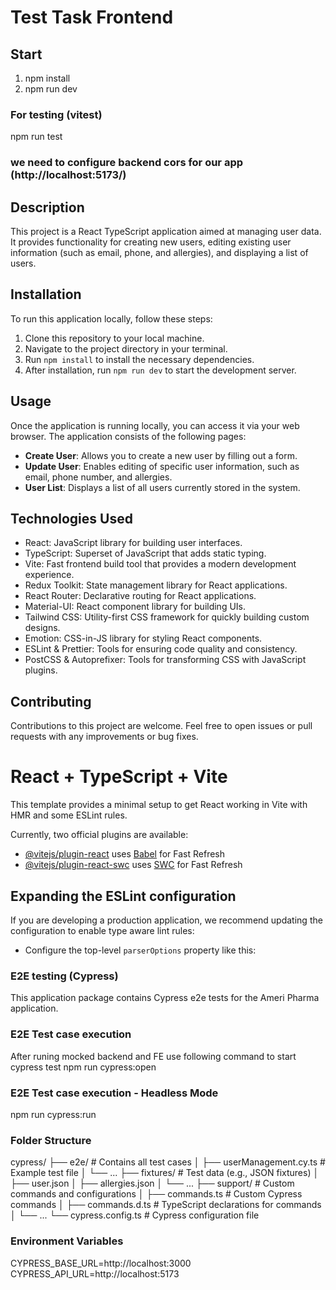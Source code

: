 # Test Task Frontend

## Start 

1. npm install 
2. npm run dev

### For testing (vitest) 
npm run test 

### we need to configure backend cors for our app (http://localhost:5173/)

## Description
This project is a React TypeScript application aimed at managing user data. It provides functionality for creating new users, editing existing user information (such as email, phone, and allergies), and displaying a list of users.

## Installation
To run this application locally, follow these steps:

1. Clone this repository to your local machine.
2. Navigate to the project directory in your terminal.
3. Run `npm install` to install the necessary dependencies.
4. After installation, run `npm run dev` to start the development server.

## Usage
Once the application is running locally, you can access it via your web browser. The application consists of the following pages:

- **Create User**: Allows you to create a new user by filling out a form.
- **Update User**: Enables editing of specific user information, such as email, phone number, and allergies.
- **User List**: Displays a list of all users currently stored in the system.

## Technologies Used
- React: JavaScript library for building user interfaces.
- TypeScript: Superset of JavaScript that adds static typing.
- Vite: Fast frontend build tool that provides a modern development experience.
- Redux Toolkit: State management library for React applications.
- React Router: Declarative routing for React applications.
- Material-UI: React component library for building UIs.
- Tailwind CSS: Utility-first CSS framework for quickly building custom designs.
- Emotion: CSS-in-JS library for styling React components.
- ESLint & Prettier: Tools for ensuring code quality and consistency.
- PostCSS & Autoprefixer: Tools for transforming CSS with JavaScript plugins.

## Contributing
Contributions to this project are welcome. Feel free to open issues or pull requests with any improvements or bug fixes.

# React + TypeScript + Vite

This template provides a minimal setup to get React working in Vite with HMR and some ESLint rules.

Currently, two official plugins are available:

- [@vitejs/plugin-react](https://github.com/vitejs/vite-plugin-react/blob/main/packages/plugin-react/README.md) uses [Babel](https://babeljs.io/) for Fast Refresh
- [@vitejs/plugin-react-swc](https://github.com/vitejs/vite-plugin-react-swc) uses [SWC](https://swc.rs/) for Fast Refresh

## Expanding the ESLint configuration

If you are developing a production application, we recommend updating the configuration to enable type aware lint rules:

- Configure the top-level `parserOptions` property like this:

### E2E testing (Cypress)
This application package contains Cypress e2e tests for the Ameri Pharma  application.
### E2E Test case execution
After runing mocked backend and FE use following command to start cypress test
npm run cypress:open

### E2E Test case execution - Headless Mode
npm run cypress:run

### Folder Structure
cypress/
├── e2e/                     # Contains all test cases
│   ├── userManagement.cy.ts # Example test file
│   └── ...
├── fixtures/                # Test data (e.g., JSON fixtures)
│   ├── user.json
│   ├── allergies.json
│   └── ...
├── support/                 # Custom commands and configurations
│   ├── commands.ts          # Custom Cypress commands
│   ├── commands.d.ts        # TypeScript declarations for commands
│   └── ...
└── cypress.config.ts        # Cypress configuration file

### Environment Variables
CYPRESS_BASE_URL=http://localhost:3000
CYPRESS_API_URL=http://localhost:5173


